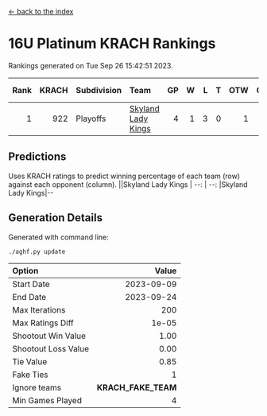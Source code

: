 [<- back to the index](readme.md)
# 16U Platinum KRACH Rankings
Rankings generated on Tue Sep 26 15:42:51 2023.

Rank|KRACH|Subdivision|Team|GP|W|L|T|OTW|OTL|SoS|Exp Wins|Win Diff
---:|---:|:---|:---|---:|---:|---:|---:|---:|---:|---:|---:|---:
1|922|Playoffs|[Skyland Lady Kings](https://gamesheetstats.com/seasons/3663/teams/140849/schedule)|4|1|3|0|1|0|2624|1.9|0.0

## Predictions
Uses KRACH ratings to predict winning percentage of each team (row) against each opponent (column).
||Skyland Lady Kings
| --: | --: 
|Skyland Lady Kings|--

## Generation Details

Generated with command line:
```
./aghf.py update
```

| Option | Value |
| :----- | ----: |
| Start Date | 2023-09-09 |
| End Date | 2023-09-24 |
| Max Iterations | 200 |
| Max Ratings Diff | 1e-05 |
| Shootout Win Value | 1.00 |
| Shootout Loss Value | 0.00 |
| Tie Value | 0.85 |
| Fake Ties | 1 |
| Ignore teams | __KRACH_FAKE_TEAM__ |
| Min Games Played | 4 |

